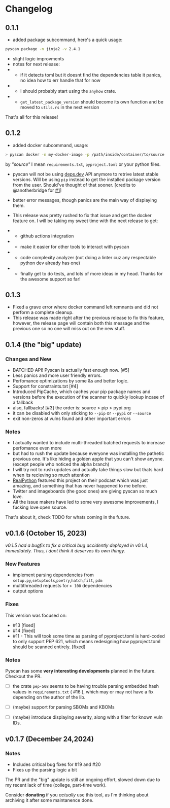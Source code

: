 # Changelog

## 0.1.1

- added package subcommand, here's a quick usage:

```bash
pyscan package -n jinja2 -v 2.4.1
```

- slight logic improvments
- notes for next release:
- - if it detects toml but it doesnt find the dependencies table it panics, no idea how to err handle that for now
- - I should probably start using the `anyhow`  crate.
- - `get_latest_package_version` should become its own function and be moved to `utils.rs` in the next version

That's all for this release!

## 0.1.2

- added docker subcommand, usage:
```bash
> pyscan docker -n my-docker-image -p /path/inside/container/to/source
```

by <i>"source"</i> I mean `requirements.txt`, `pyproject.toml` or your python files.

- pyscan will not be using [deps.dev](https://deps.dev) API anymore to retrive latest stable versions. Will be using `pip` instead to get the installed package version from the user. Should've thought of that sooner. [credits to @anotherbridge for [#1](https://github.com/ohaswin/pyscan/issues/1)]
  
-  better error messages, though panics are the main way of displaying them.
  
-  This release was pretty rushed to fix that issue and get the docker feature on. I will be taking my sweet time with the next release to get:
  
- - github actions integration
- - make it easier for other tools to interact with pyscan
- - code complexity analyzer (not doing a linter cuz any respectable python dev already has one)
- - finally get to do tests, and lots of more ideas in my head. Thanks for the awesome support so far!

## 0.1.3

- Fixed a grave error where docker command left remnants and did not perform a complete cleanup.
- This release was made right after the previous release to fix this feature, however, the release page will contain both this message and the previous one so no one will miss out on the new stuff.

## 0.1.4 (the "big" update)

### Changes and New

- BATCHED API! Pyscan is actually fast enough now. [#5]
- Less panics and more user friendly errors.
- Perfomance optimizations by some &s and better logic.
- Support for constraints.txt [#4]
- Introduced PipCache, which caches your pip package names and versions before the execution of the scanner to quickly lookup incase of a fallback
- also, fallbacks! [#3] the order is: source > pip > pypi.org
- it can be disabled with only sticking to `--pip` or `--pypi` or `--source`
- exit non-zeros at vulns found and other important errors

### Notes
- I actually wanted to include multi-threaded batched requests to increase perfomance even more
- but had to rush the update because everyone was installing the pathetic previous one. It's like hiding a golden apple that you can't show anyone. (except people who noticed the alpha branch) 
- I will try not to rush updates and actually take things slow but thats hard when its recieving so much attention
- [RealPython](realpython.com) featured this project on their podcast which was just amazing, and something that has never happened to me before.
- Twitter and imageboards (the good ones) are giving pyscan so much love.
- All the issue makers have led to some very awesome improvements, I fucking love open source.

That's about it, check TODO for whats coming in the future.

## v0.1.6 (October 15, 2023)

*v0.1.5 had a bugfix to fix a critical bug accidently deployed in v0.1.4, immediately. Thus, i dont think it deserves its own thingy.*

### New Features

- implement parsing dependencies from `setup.py`,`setuptools`,`poetry`,`hatch`,`filt`, `pdm`
- multithreaded requests for `> 100` dependencies
- output options

### Fixes

This version was focused on:

- #13 [fixed]
- #14 [fixed]
- #11 - This will took some time as parsing of pyproject.toml is hard-coded to only support PEP 621, which means redesigning how pyproject.toml should be scanned entirely. [fixed]

### Notes

Pyscan has some **very interesting developments** planned in the future. Checkout the PR.

- [ ] the crate `pep-508` seems to be having trouble parsing embedded hash values in `requirements.txt` ( #16 ), which may or may not have a fix depending on the author of the lib.
- [ ] (maybe) support for parsing SBOMs and KBOMs
- [ ] (maybe) introduce displaying severity, along with a filter for known vuln IDs.


## v0.1.7 (December 24,2024)

### Notes

- Includes critical bug fixes for #19 and #20
- Fixes up the parsing logic a bit

The PR and the "big" update is still an ongoing effort, slowed down due to my recent lack of time (college, part-time work).

Consider **donating** if you *actually* use this tool, as I'm thinking about archiving it after some maintanence done.